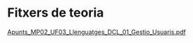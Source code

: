 # Fitxers de teoria

[Apunts_MP02_UF03_Llenguatges_DCL_01_Gestio_Usuaris.pdf](Apunts_MP02_UF03_Llenguatges_DCL_01_Gestio_Usuaris.pdf)
